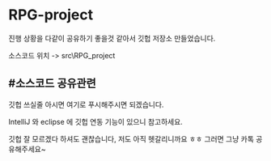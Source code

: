# RPG-project
진행 상황을 다같이 공유하기 좋을것 같아서 깃헙 저장소 만들었습니다.

소스코드 위치 -> src\RPG_project

#소스코드 공유관련
-------------------------------------------------------------------------
깃헙 쓰실줄 아시면 여기로 푸시해주시면 되겠습니다. 

IntelliJ 와 eclipse 에 깃헙 연동 기능이 있으니 참고하세요. 

깃헙 잘 모르겠다 하셔도 괜찮습니다, 저도 아직 헷갈리니까요 ㅎㅎ 그러면 그냥 카톡 공유해주세요~